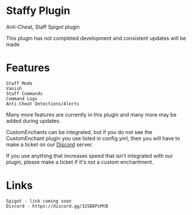# Staffy Plugin
Anti-Cheat, Staff Spigot plugin

This plugin has not completed development and consistent updates will be made

# Features
	Staff Mode
	Vanish
	Staff Commands
	Command Logs
	Anti-Cheat Detections/Alerts
Many more features are currently in this plugin and many more may be added during updates.

CustomEnchants can be integrated, but if you do not see the CustomEnchant plugin you use listed in config.yml, then you will have to make a ticket on our [Discord](https://discord.gg/32SB8PsMtB) server.

If you use anything that increases speed that isn't integrated with our plugin, please make a ticket if it's not a custom enchantment.

# Links
	Spigot - link coming soon
 	Discord - https://discord.gg/32SB8PsMtB
